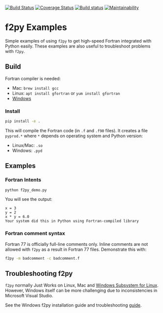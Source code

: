 [![Build Status](https://travis-ci.org/scivision/f2py-examples.svg?branch=master)](https://travis-ci.org/scivision/f2py-examples)
[![Coverage Status](https://coveralls.io/repos/github/scivision/f2py-examples/badge.svg?branch=master)](https://coveralls.io/github/scivision/f2py-examples?branch=master)
[![Build status](https://ci.appveyor.com/api/projects/status/n4a4xcu9ixsb9gf7?svg=true)](https://ci.appveyor.com/project/scivision/f2py-examples)
[![Maintainability](https://api.codeclimate.com/v1/badges/267260ede653e9a5e2f4/maintainability)](https://codeclimate.com/github/scivision/f2pyExamples/maintainability)

# f2py Examples


Simple examples of using `f2py` to get high-speed Fortran integrated with Python easily.
These examples are also useful to troubleshoot problems with `f2py`.

## Build

Fortran compiler is needed:

* Mac: `brew install gcc`
* Linux: `apt install gfortran`  or  `yum install gfortran`
* [Windows](https://www.scivision.dev/install-latest-gfortran-on-ubuntu/)

### Install

```sh
pip install -e .
```

This will compile the Fortran code (in `.f` and `.f90` files).
It creates a file `pyprod.*` where `*` depends on operating system and Python version:

* Linux/Mac: `.so`
* Windows: `.pyd`

## Examples

### Fortran Intents

```sh
python f2py_demo.py
```
You will see the output:
```
x = 3
y = 2
x * y = 6.0
Your system did this in Python using Fortran-compiled library
```

### Fortran comment syntax

Fortran 77 is officially full-line comments only. Inline comments are
not allowed with `f2py` as a result in Fortran 77 files. Demonstrate
this with:
```sh
f2py -m badcomment -c badcomment.f
```

## Troubleshooting f2py

`f2py` normally Just Works on Linux, Mac and
[Windows Subsystem for Linux](https://www.scivision.dev/tag/windows-subsystem-for-linux).
However, Windows itself can be more challenging due to inconsistencies in Microsoft Visual Studio.

See the Windows f2py installation guide and troubleshooting
[guide](https://www.scivision.dev/f2py-running-fortran-code-in-python-on-windows/).
